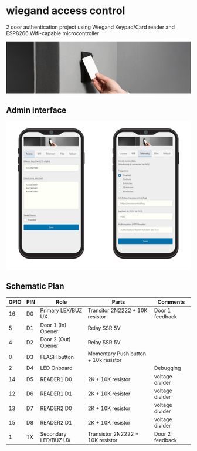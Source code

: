# wiegand access control

2 door authentication project using Wiegand Keypad/Card reader and ESP8266 Wifi-capable microcontroller

<img width="600" src="./img/concept.jpg">

## Admin interface

<img width="600" src="./img/admin.concept.jpg">

## Schematic Plan

| **GPIO** | **PIN** | **Role**            | **Parts**                            | **Comments**          |
|----------|---------|---------------------|--------------------------------------|-----------------------|
| 16       | D0      | Primary LEX/BUZ UX  | Transitor 2N2222 + 10K resistor      | Door 1 feedback |
| 5        | D1      | Door 1 (In) Opener  | Relay SSR 5V                         |                       |
| 4        | D2      | Door 2 (Out) Opener | Relay SSR 5V                         |                       |
| 0        | D3      | FLASH button        | Momentary Push button + 10k resistor |                       |
| 2        | D4      | LED Onboard         |                                      | Debugging             |
| 14       | D5      | READER1 D0          | 2K + 10K resistor                    | voltage divider       |
| 12       | D6      | READER1 D1          | 2K + 10K resistor                    | voltage divider       |
| 13       | D7      | READER2 D0          | 2K + 10K resistor                    | voltage divider       |
| 15       | D8      | READER2 D1          | 2K + 10K resistor                    | voltage divider       |
| 1        | TX      | Secondary LED/BUZ UX| Transistor 2N2222 + 10K resistor     | Door 2 feedback       |
